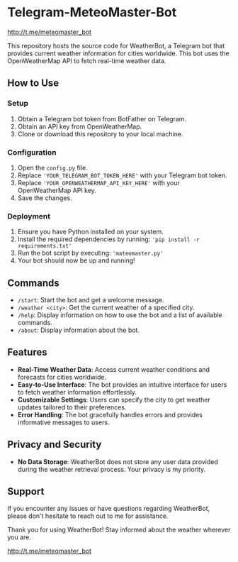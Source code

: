# Telegram-MeteoMaster-Bot

http://t.me/meteomaster_bot

This repository hosts the source code for WeatherBot, a Telegram bot that provides current weather information for cities worldwide. This bot uses the OpenWeatherMap API to fetch real-time weather data.

## How to Use

### Setup
1. Obtain a Telegram bot token from BotFather on Telegram.
2. Obtain an API key from OpenWeatherMap.
3. Clone or download this repository to your local machine.

### Configuration
1. Open the `config.py` file.
2. Replace `'YOUR_TELEGRAM_BOT_TOKEN_HERE'` with your Telegram bot token.
3. Replace `'YOUR_OPENWEATHERMAP_API_KEY_HERE'` with your OpenWeatherMap API key.
4. Save the changes.

### Deployment
1. Ensure you have Python installed on your system.
2. Install the required dependencies by running: `'pip install -r requirements.txt'`
3. Run the bot script by executing: `'mateomaster.py'`
4. Your bot should now be up and running!

## Commands

- `/start`: Start the bot and get a welcome message.
- `/weather <city>`: Get the current weather of a specified city.
- `/help`: Display information on how to use the bot and a list of available commands.
- `/about`: Display information about the bot.

## Features

- **Real-Time Weather Data**: Access current weather conditions and forecasts for cities worldwide.
- **Easy-to-Use Interface**: The bot provides an intuitive interface for users to fetch weather information effortlessly.
- **Customizable Settings**: Users can specify the city to get weather updates tailored to their preferences.
- **Error Handling**: The bot gracefully handles errors and provides informative messages to users.

## Privacy and Security

- **No Data Storage**: WeatherBot does not store any user data provided during the weather retrieval process. Your privacy is my priority.

## Support

If you encounter any issues or have questions regarding WeatherBot, please don't hesitate to reach out to me for assistance.

Thank you for using WeatherBot! Stay informed about the weather wherever you are. 

http://t.me/meteomaster_bot





